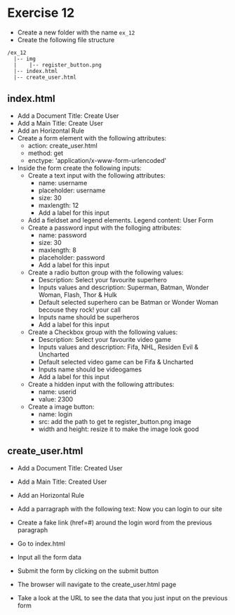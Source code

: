 # Exercise 12

* Create a new folder with the name `ex_12`
* Create the following file structure
```
/ex_12
  |-- img
  |    |-- register_button.png
  |-- index.html
  |-- create_user.html
```

## index.html
* Add a Document Title: Create User
* Add a Main Title: Create User
* Add an Horizontal Rule
* Create a form element with the following attributes:
  * action: create_user.html
  * method: get
  * enctype: 'application/x-www-form-urlencoded'
* Inside the form create the following inputs:
  * Create a text input with the following attributes:
    * name: username
    * placeholder: username
    * size: 30
    * maxlength: 12
    * Add a label for this input
  * Add a fieldset and legend elements. Legend content: User Form 
  * Create a password input with the folloging attributes:
    * name: password
    * size: 30
    * maxlength: 8
    * placeholder: password
    * Add a label for this input
  * Create a radio button group with the following values: 
    * Description: Select your favourite superhero
    * Inputs values and description: Superman, Batman, Wonder Woman, Flash, Thor & Hulk
    * Default selected superhero can be Batman or Wonder Woman becouse they rock! your call
    * Inputs name should be superheros
    * Add a label for this input
  * Create a Checkbox group with the following values:
    * Description: Select your favourite video game
    * Inputs values and description: Fifa, NHL, Residen Evil & Uncharted
    * Default selected video game can be Fifa & Uncharted
    * Inputs name should be videogames
    * Add a label for this input
  * Create a hidden input with the following attributes:
    * name: userid
    * value: 2300
  * Create a image button:
    * name: login
    * src: add the path to get te register_button.png image
    * width and height: resize it to make the image look good

## create_user.html
* Add a Document Title: Created User
* Add a Main Title: Created User
* Add an Horizontal Rule
* Add a parragraph with the following text: Now you can login to our site
* Create a fake link (href=#) around the login word from the previous paragraph

* Go to index.html
* Input all the form data
* Submit the form by clicking on the submit button
* The browser will navigate to the create_user.html page
* Take a look at the URL to see the data that you just input on the previous form
